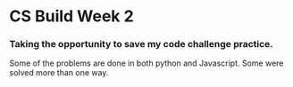 # CS Build Week 2

### Taking the opportunity to save my code challenge practice.
Some of the problems are done in both python and Javascript. Some were solved more than one way. 
